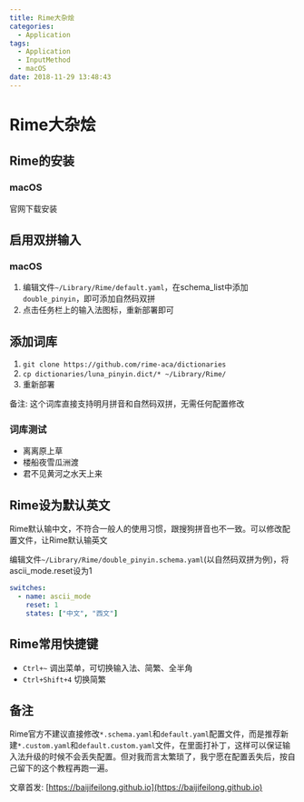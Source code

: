 ```yaml
---
title: Rime大杂烩
categories:
  - Application
tags:
  - Application
  - InputMethod
  - macOS
date: 2018-11-29 13:48:43
---
```


# Rime大杂烩

## Rime的安装

### macOS

官网下载安装

## 启用双拼输入

### macOS

1. 编辑文件`~/Library/Rime/default.yaml`，在schema_list中添加`double_pinyin`，即可添加自然码双拼
2. 点击任务栏上的输入法图标，重新部署即可

<!--more-->

## 添加词库

1. `git clone https://github.com/rime-aca/dictionaries`
2. `cp dictionaries/luna_pinyin.dict/* ~/Library/Rime/`
3. 重新部署

备注: 这个词库直接支持明月拼音和自然码双拼，无需任何配置修改

### 词库测试

- 离离原上草
- 楼船夜雪瓜洲渡
- 君不见黄河之水天上来

## Rime设为默认英文

Rime默认输中文，不符合一般人的使用习惯，跟搜狗拼音也不一致。可以修改配置文件，让Rime默认输英文

编辑文件`~/Library/Rime/double_pinyin.schema.yaml`(以自然码双拼为例)，将ascii_mode.reset设为1

```yaml
switches:
  - name: ascii_mode
    reset: 1
    states: ["中文", "西文"]
```

## Rime常用快捷键

- `Ctrl+~` 调出菜单，可切换输入法、简繁、全半角
- `Ctrl+Shift+4` 切换简繁

## 备注

Rime官方不建议直接修改`*.schema.yaml`和`default.yaml`配置文件，而是推荐新建`*.custom.yaml`和`default.custom.yaml`文件，在里面打补丁，这样可以保证输入法升级的时候不会丢失配置。但对我而言太繁琐了，我宁愿在配置丢失后，按自己留下的这个教程再跑一遍。

文章首发: [https://baijifeilong.github.io](https://baijifeilong.github.io)
